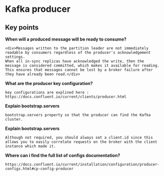 # Kafka producer

## Key points

**When will a produced message will be ready to consume?**

    <div>Messages written to the partition leader are not immediately readable by consumers regardless of the producer's acknowledgement settings.
    When all in-sync replicas have acknowledged the write, then the message is considered committed, which makes it available for reading.
    This ensures that messages cannot be lost by a broker failure after they have already been read.</div>

**What are the producer key configuration?**

    key configurations are explined here : https://docs.confluent.io/current/clients/producer.html

**Explain bootstrap.servers**

    bootstrap.servers property so that the producer can find the Kafka cluster.

**Explain bootstrap.servers**

    Although not required, you should always set a client.id since this allows you to easily correlate requests on the broker with the client instance which made it.

**Where can i find the full list of configs documentation?**

    https://docs.confluent.io/current/installation/configuration/producer-configs.html#cp-config-producer


